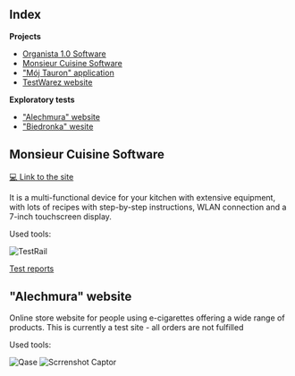 ## Index

**Projects**
- [Organista 1.0 Software](https://github.com/aksi1984/Manual-tests/tree/master/Projects/Organista%201.0)
- [Monsieur Cuisine Software](https://github.com/aksi1984/Manual-tests/tree/master/Projects/Monsieur%20Cuisine)
- ["Mój Tauron" application](https://github.com/aksi1984/Manual-tests/tree/master/Projects/Tauron%20application)
- [TestWarez website](https://github.com/aksi1984/Manual-tests/tree/master/Projects/TestWarez%20website)

**Exploratory tests**
- ["Alechmura" website](https://github.com/aksi1984/Manual-tests/tree/master/Exploratory%20tests)
- ["Biedronka" wesite](https://github.com/aksi1984/Manual-tests/tree/master/Exploratory%20tests)




## Monsieur Cuisine Software

[💻 Link to the site](https://www.monsieur-cuisine.com/pl)

It is a multi-functional device for your kitchen with extensive equipment, with lots of recipes with step-by-step instructions, WLAN connection and a 7-inch touchscreen display.

Used tools:

![TestRail](https://img.shields.io/badge/TestRail-%230A1A2F?style=flat&logo=TestRail)

[Test reports](https://drive.google.com/drive/folders/1_jTrSFk44w5x8FqTzh025DHh0G_89q-X)






## "Alechmura" website

Online store website for people using e-cigarettes offering a wide range of products. This is currently a test site - all orders are not fulfilled

Used tools:

![Qase](https://img.shields.io/badge/Qase-%230A1A2F?style=flat&logo=Qase&logoColor=%236875CD) ![Scrrenshot Captor](https://img.shields.io/badge/Screenshot%20Captor-%230A1A2F?style=flat&logo=IJ&logoColor=%230a76ef)




